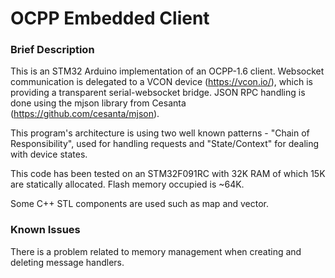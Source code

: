 # OCPP Embedded Client  
### Brief Description
This is an STM32 Arduino implementation of an OCPP-1.6 client. Websocket communication is delegated to a VCON device (https://vcon.io/), which is providing a transparent  serial-websocket bridge. JSON RPC handling is done using the mjson library from Cesanta (https://github.com/cesanta/mjson). 

This program's architecture is using two well known patterns - "Chain of Responsibility", used for handling requests and "State/Context" for dealing with device states.

This code has been tested on an STM32F091RC with 32K RAM of which 15K are statically allocated. Flash memory occupied is ~64K.

Some C++ STL components are used such as map and vector.

### Known Issues

There is a problem related to memory management when creating and deleting message handlers.
